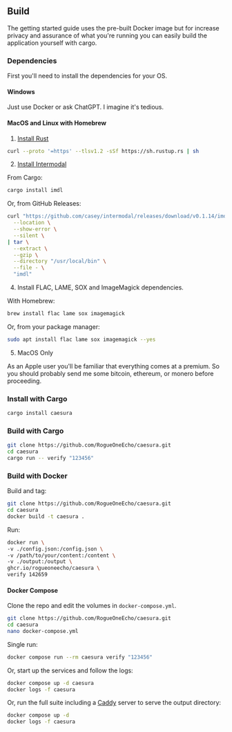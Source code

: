 ## Build

The getting started guide uses the pre-built Docker image but for increase privacy and assurance of what you're running you can easily build the application yourself with cargo.

### Dependencies

First you'll need to install the dependencies for your OS.

#### Windows

Just use Docker or ask ChatGPT. I imagine it's tedious.

#### MacOS and Linux with Homebrew

1. [Install Rust](https://www.rust-lang.org/tools/install)

```bash
curl --proto '=https' --tlsv1.2 -sSf https://sh.rustup.rs | sh
```

2. [Install Intermodal](https://github.com/casey/intermodal#installation)

From Cargo:

```bash
cargo install imdl
```

Or, from GitHub Releases:

```bash
curl "https://github.com/casey/intermodal/releases/download/v0.1.14/imdl-v0.1.14-x86_64-unknown-linux-musl.tar.gz" \
  --location \
  --show-error \
  --silent \
| tar \
  --extract \
  --gzip \
  --directory "/usr/local/bin" \
  --file - \
  "imdl"
```

4. Install FLAC, LAME, SOX and ImageMagick dependencies.

With Homebrew:

```bash
brew install flac lame sox imagemagick
```

Or, from your package manager:

```bash
sudo apt install flac lame sox imagemagick --yes
```

5. MacOS Only

As an Apple user you'll be familiar that everything comes at a premium. So you should probably send me some bitcoin, ethereum, or monero before proceeding.


### Install with Cargo

```bash
cargo install caesura
```

### Build with Cargo

```bash
git clone https://github.com/RogueOneEcho/caesura.git
cd caesura
cargo run -- verify "123456"
```

### Build with Docker

Build and tag:

```bash
git clone https://github.com/RogueOneEcho/caesura.git
cd caesura
docker build -t caesura .
```

Run:

```bash
docker run \
-v ./config.json:/config.json \
-v /path/to/your/content:/content \
-v ./output:/output \
ghcr.io/rogueoneecho/caesura \
verify 142659
```

#### Docker Compose

Clone the repo and edit the volumes in `docker-compose.yml`.

```bash
git clone https://github.com/RogueOneEcho/caesura.git
cd caesura
nano docker-compose.yml
```

Single run:

```bash
docker compose run --rm caesura verify "123456"
```

Or, start up the services and follow the logs:

```bash
docker compose up -d caesura 
docker logs -f caesura
```

Or, run the full suite including a [Caddy](https://caddyserver.com/) server to serve the output directory:

```bash
docker compose up -d
docker logs -f caesura
```

